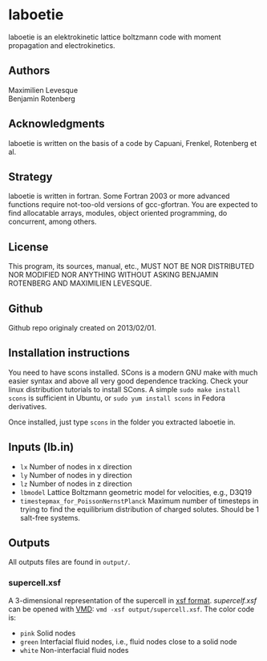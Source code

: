 # laboetie

laboetie is an elektrokinetic lattice boltzmann code with moment propagation and electrokinetics.

## Authors

Maximilien Levesque  
Benjamin Rotenberg

## Acknowledgments

laboetie is written on the basis of a code by Capuani, Frenkel, Rotenberg et al.

## Strategy

laboetie is written in fortran. Some Fortran 2003 or more advanced functions require not-too-old versions of gcc-gfortran.
You are expected to find allocatable arrays, modules, object oriented programming, do concurrent, among others.  

## License

This program, its sources, manual, etc., MUST NOT BE NOR DISTRIBUTED NOR MODIFIED NOR ANYTHING WITHOUT ASKING BENJAMIN ROTENBERG AND MAXIMILIEN LEVESQUE.

## Github

Github repo originaly created on 2013/02/01.

## Installation instructions

You need to have scons installed. SCons is a modern GNU make with much easier syntax and above all very good dependence tracking.
Check your linux distribution tutorials to install SCons. A simple `sudo make install scons` is sufficient in Ubuntu, or `sudo yum install scons` in Fedora derivatives.

Once installed, just type `scons` in the folder you extracted laboetie in.

## Inputs (lb.in)

* `lx` Number of nodes in x direction
* `ly` Number of nodes in y direction
* `lz` Number of nodes in z direction
* `lbmodel` Lattice Boltzmann geometric model for velocities, e.g., D3Q19
* `timestepmax_for_PoissonNernstPlanck` Maximum number of timesteps in trying to find the equilibrium distribution of charged solutes. Should be 1 salt-free systems.

## Outputs

All outputs files are found in `output/`.

### supercell.xsf

A 3-dimensional representation of the supercell in [xsf format](http://www.xcrysden.org/doc/XSF.html). 
*supercelf.xsf* can be opened with [VMD](http://www.ks.uiuc.edu/Research/vmd/): ```vmd -xsf output/supercell.xsf```. 
The color code is:
* `pink` Solid nodes
* `green` Interfacial fluid nodes, i.e., fluid nodes close to a solid node
* `white` Non-interfacial fluid nodes
